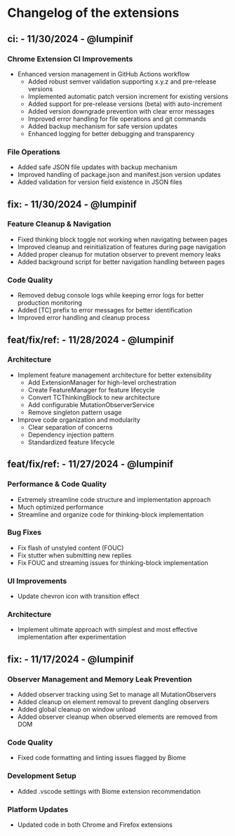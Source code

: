 <!-- markdownlint-disable MD024 -->

# Changelog of the extensions

## ci: - 11/30/2024 - @lumpinif

### Chrome Extension CI Improvements

- Enhanced version management in GitHub Actions workflow
  - Added robust semver validation supporting x.y.z and pre-release versions
  - Implemented automatic patch version increment for existing versions
  - Added support for pre-release versions (beta) with auto-increment
  - Added version downgrade prevention with clear error messages
  - Improved error handling for file operations and git commands
  - Added backup mechanism for safe version updates
  - Enhanced logging for better debugging and transparency

### File Operations

- Added safe JSON file updates with backup mechanism
- Improved handling of package.json and manifest.json version updates
- Added validation for version field existence in JSON files

## fix: - 11/30/2024 - @lumpinif

### Feature Cleanup & Navigation

- Fixed thinking block toggle not working when navigating between pages
- Improved cleanup and reinitialization of features during page navigation
- Added proper cleanup for mutation observer to prevent memory leaks
- Added background script for better navigation handling between pages

### Code Quality

- Removed debug console logs while keeping error logs for better production monitoring
- Added [TC] prefix to error messages for better identification
- Improved error handling and cleanup process

## feat/fix/ref: - 11/28/2024 - @lumpinif

### Architecture

- Implement feature management architecture for better extensibility
  - Add ExtensionManager for high-level orchestration
  - Create FeatureManager for feature lifecycle
  - Convert TCThinkingBlock to new architecture
  - Add configurable MutationObserverService
  - Remove singleton pattern usage
- Improve code organization and modularity
  - Clear separation of concerns
  - Dependency injection pattern
  - Standardized feature lifecycle

## feat/fix/ref: - 11/27/2024 - @lumpinif

### Performance & Code Quality

- Extremely streamline code structure and implementation approach
- Much optimized performance
- Streamline and organize code for thinking-block implementation

### Bug Fixes

- Fix flash of unstyled content (FOUC)
- Fix stutter when submitting new replies
- Fix FOUC and streaming issues for thinking-block implementation

### UI Improvements

- Update chevron icon with transition effect

### Architecture

- Implement ultimate approach with simplest and most effective implementation after experimentation

## fix: - 11/17/2024 - @lumpinif

### Observer Management and Memory Leak Prevention

- Added observer tracking using Set to manage all MutationObservers
- Added cleanup on element removal to prevent dangling observers
- Added global cleanup on window unload
- Added observer cleanup when observed elements are removed from DOM

### Code Quality

- Fixed code formatting and linting issues flagged by Biome

### Development Setup

- Added .vscode settings with Biome extension recommendation

### Platform Updates

- Updated code in both Chrome and Firefox extensions

